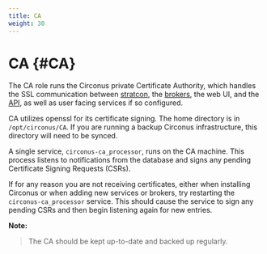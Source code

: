 ```yaml
---
title: CA
weight: 30
---
```


# CA {#CA}

The CA role runs the Circonus private Certificate Authority, which handles the SSL communication between [stratcon](/circonus/on-premises/roles-services/stratcon), the [brokers](/circonus/on-premises/roles-services/broker), the web UI, and the [API](/circonus/on-premises/roles-services/api), as well as user facing services if so configured.

CA utilizes openssl for its certificate signing. The home directory is in `/opt/circonus/CA`. If you are running a backup Circonus infrastructure, this directory will need to be synced.

A single service, `circonus-ca_processor`, runs on the CA machine.  This process listens to notifications from the database and signs any pending Certificate Signing Requests (CSRs).

If for any reason you are not receiving certificates, either when installing Circonus or when adding new services or brokers, try restarting the `circonus-ca_processor` service. This should cause the service to sign any pending CSRs and then begin listening again for new entries.

**Note:**
> The CA should be kept up-to-date and backed up regularly.
